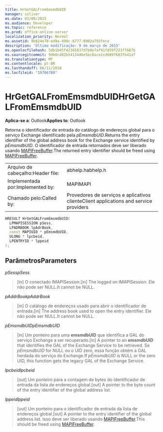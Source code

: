 ```yaml
---
title: HrGetGALFromEmsmdbUID
manager: soliver
ms.date: 03/09/2015
ms.audience: Developer
ms.topic: reference
ms.prod: office-online-server
localization_priority: Normal
ms.assetid: 9b824e70-ed9a-490c-b777-8902a793fece
description: 'Última modificação: 9 de março de 2015'
ms.openlocfilehash: 5db1b45f42365837d7b0e7af91f859f221ff687b
ms.sourcegitcommit: 9d60cd82b5413446e5bc8ace2cd689f683fb41a7
ms.translationtype: MT
ms.contentlocale: pt-BR
ms.lasthandoff: 06/11/2018
ms.locfileid: "19766788"
---
```

# <a name="hrgetgalfromemsmdbuid"></a><span data-ttu-id="a4ac4-103">HrGetGALFromEmsmdbUID</span><span class="sxs-lookup"><span data-stu-id="a4ac4-103">HrGetGALFromEmsmdbUID</span></span>

  
  
<span data-ttu-id="a4ac4-104">**Aplica-se a**: Outlook</span><span class="sxs-lookup"><span data-stu-id="a4ac4-104">**Applies to**: Outlook</span></span> 
  
<span data-ttu-id="a4ac4-105">Retorna o identificador de entrada do catálogo de endereços global para o serviço Exchange identificado pela _pEmsmdbUID_.</span><span class="sxs-lookup"><span data-stu-id="a4ac4-105">Returns the entry identifier of the global address book for the Exchange service identified by  _pEmsmdbUID_.</span></span> <span data-ttu-id="a4ac4-106">O identificador de entrada retornados deve ser liberado usando [MAPIFreeBuffer](mapifreebuffer.md).</span><span class="sxs-lookup"><span data-stu-id="a4ac4-106">The returned entry identifier should be freed using [MAPIFreeBuffer](mapifreebuffer.md).</span></span>
  
|||
|:-----|:-----|
|<span data-ttu-id="a4ac4-107">Arquivo de cabeçalho:</span><span class="sxs-lookup"><span data-stu-id="a4ac4-107">Header file:</span></span>  <br/> |<span data-ttu-id="a4ac4-108">abhelp.h</span><span class="sxs-lookup"><span data-stu-id="a4ac4-108">abhelp.h</span></span>  <br/> |
|<span data-ttu-id="a4ac4-109">Implementada por:</span><span class="sxs-lookup"><span data-stu-id="a4ac4-109">Implemented by:</span></span>  <br/> |<span data-ttu-id="a4ac4-110">MAPI</span><span class="sxs-lookup"><span data-stu-id="a4ac4-110">MAPI</span></span>  <br/> |
|<span data-ttu-id="a4ac4-111">Chamado pelo:</span><span class="sxs-lookup"><span data-stu-id="a4ac4-111">Called by:</span></span>  <br/> |<span data-ttu-id="a4ac4-112">Provedores de serviços e aplicativos cliente</span><span class="sxs-lookup"><span data-stu-id="a4ac4-112">Client applications and service providers</span></span>  <br/> |
   
```cpp
HRESULT HrGetGALFromEmsmdbUID(
  LPMAPISESSION pSess,
  LPADRBOOK lpAdrBook,
  const MAPIUID * pEmsmdbUID,
  ULONG * lpcbeid,
  LPENTRYID * lppeid
);
```

## <a name="parameters"></a><span data-ttu-id="a4ac4-113">Parâmetros</span><span class="sxs-lookup"><span data-stu-id="a4ac4-113">Parameters</span></span>

 <span data-ttu-id="a4ac4-114">_pSess_</span><span class="sxs-lookup"><span data-stu-id="a4ac4-114">_pSess_</span></span>
  
> <span data-ttu-id="a4ac4-115">[in] O conectado IMAPISession.</span><span class="sxs-lookup"><span data-stu-id="a4ac4-115">[in] The logged on IMAPISession.</span></span> <span data-ttu-id="a4ac4-116">Ele não pode ser NULL.</span><span class="sxs-lookup"><span data-stu-id="a4ac4-116">It cannot be NULL.</span></span>
    
 <span data-ttu-id="a4ac4-117">_pAddrBook_</span><span class="sxs-lookup"><span data-stu-id="a4ac4-117">_pAddrBook_</span></span>
  
> <span data-ttu-id="a4ac4-118">[in] O catálogo de endereços usado para abrir o identificador de entrada.</span><span class="sxs-lookup"><span data-stu-id="a4ac4-118">[in] The address book used to open the entry identifier.</span></span> <span data-ttu-id="a4ac4-119">Ele não pode ser NULL.</span><span class="sxs-lookup"><span data-stu-id="a4ac4-119">It cannot be NULL.</span></span>
    
 <span data-ttu-id="a4ac4-120">_pEmsmdbUID_</span><span class="sxs-lookup"><span data-stu-id="a4ac4-120">_pEmsmdbUID_</span></span>
  
> <span data-ttu-id="a4ac4-121">[in] Um ponteiro para uma **emsmdbUID** que identifica a GAL do serviço Exchange a ser recuperado.</span><span class="sxs-lookup"><span data-stu-id="a4ac4-121">[in] A pointer to an **emsmdbUID** that identifies the GAL of the Exchange Service to be retrieved.</span></span> <span data-ttu-id="a4ac4-122">Se _pEmsmdbUID_ for NULL ou o UID zero, essa função obtém a GAL herdada do serviço do Exchange.</span><span class="sxs-lookup"><span data-stu-id="a4ac4-122">If  _pEmsmdbUID_ is NULL or the zero UID, this function gets the legacy GAL of the Exchange Service.</span></span> 
    
 <span data-ttu-id="a4ac4-123">_lpcbeid_</span><span class="sxs-lookup"><span data-stu-id="a4ac4-123">_lpcbeid_</span></span>
  
> <span data-ttu-id="a4ac4-124">[out] Um ponteiro para a contagem de bytes do identificador de entrada da lista de endereços global.</span><span class="sxs-lookup"><span data-stu-id="a4ac4-124">[out] A pointer to the byte count of the entry identifier of the global address list.</span></span>
    
 <span data-ttu-id="a4ac4-125">_lppeid_</span><span class="sxs-lookup"><span data-stu-id="a4ac4-125">_lppeid_</span></span>
  
> <span data-ttu-id="a4ac4-126">[out] Um ponteiro para o identificador de entrada da lista de endereços global.</span><span class="sxs-lookup"><span data-stu-id="a4ac4-126">[out] A pointer to the entry identifier of the global address list.</span></span> <span data-ttu-id="a4ac4-127">Isso deve ser liberado usando [MAPIFreeBuffer](mapifreebuffer.md).</span><span class="sxs-lookup"><span data-stu-id="a4ac4-127">This should be freed using [MAPIFreeBuffer](mapifreebuffer.md).</span></span>
    

